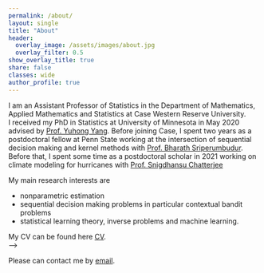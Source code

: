 ```yaml
---
permalink: /about/
layout: single
title: "About"
header:
  overlay_image: /assets/images/about.jpg
  overlay_filter: 0.5
show_overlay_title: true
share: false
classes: wide
author_profile: true  
---
```


I am an Assistant Professor of Statistics in the Department of Mathematics, Applied Mathematics and Statistics at Case Western Reserve University.  
I received my PhD in Statistics at University of Minnesota in May 2020 advised by [Prof. Yuhong Yang](http://users.stat.umn.edu/~yangx374/). Before joining Case, I spent two years as a postdoctoral fellow at Penn State working at the intersection of sequential decision making and kernel methods with [Prof. Bharath Sriperumbudur](https://bharathsv.github.io/index.html). Before that, I spent some time as a postdoctoral scholar in 2021 working on climate modeling for hurricanes with [Prof. Snigdhansu Chatterjee](http://ansuchatterjee.com/) <br>

My main research interests are 
- nonparametric estimation
-  sequential decision making problems in particular contextual bandit problems
-  statistical learning theory, inverse problems and machine learning. 

My CV can be found here <a href="/assets/pdf/Sakshi_CV.pdf" target="_blank">CV</a>.<br> --> 
<!-- and papers my [Google Scholar](https://scholar.google.com/citations?user=A-sLpqsAAAAJ&hl=en&authuser=1) and my and <a href="/assets/pdf/Research_Statement.pdf" target="_blank">full Research Statement</a>.<br> -->


<!-- Beyond developing methodology, I like teaching and mentoring young minds to kindle and foster statistical thinking and logical reasoning skills. <br> -->

<!-- 
In my spare time, I enjoy reading, music, and watching soccer. I am a big fan of the Harry Potter books. -->
Please can contact me by [email](mailto:sxa1351@case.edu). 
